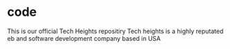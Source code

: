 code
====

This is our official Tech Heights repositiry
Tech heights is a highly reputated eb and software development company
based in USA

